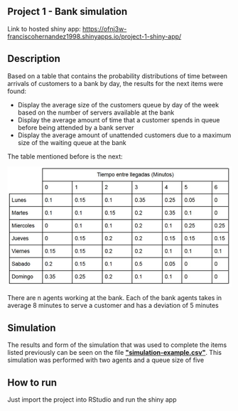 ## Project 1 - Bank simulation

Link to hosted shiny app:  https://ofnj3w-franciscohernandez1998.shinyapps.io/project-1-shiny-app/

## Description
Based on a table that contains the probability distributions of time between arrivals of customers to a bank by day, the results for the next items were found:

- Display the average size of the customers queue by day of the week based on the number of servers available at the bank
- Display the average amount of time that a customer spends in queue before being attended by a bank server
- Display the average amount of unattended customers due to a maximum size of the waiting queue at the bank

The table mentioned before is the next:

![arrival-time-probabilities](./project-1-shiny-app/arrival-time-probabilities.JPG)

There are n agents working at the bank. Each of the bank agents takes in average 8 minutes to serve a customer and has a deviation of 5 minutes

## Simulation

The results and form of the simulation that was used to complete the items listed previously can be seen on the file [**"simulation-example.csv"**](./simulation-example.csv). This simulation was performed with two agents and a queue size of five

## How to run

Just import the project into RStudio and run the shiny app